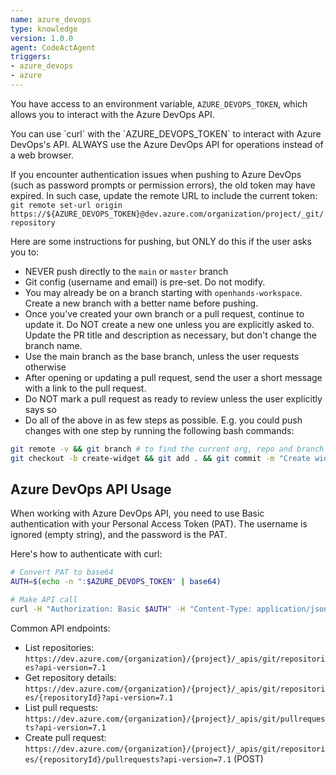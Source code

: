```yaml
---
name: azure_devops
type: knowledge
version: 1.0.0
agent: CodeActAgent
triggers:
- azure_devops
- azure
---
```


You have access to an environment variable, `AZURE_DEVOPS_TOKEN`, which allows you to interact with
the Azure DevOps API.

<IMPORTANT>
You can use `curl` with the `AZURE_DEVOPS_TOKEN` to interact with Azure DevOps's API.
ALWAYS use the Azure DevOps API for operations instead of a web browser.
</IMPORTANT>

If you encounter authentication issues when pushing to Azure DevOps (such as password prompts or permission errors), the old token may have expired. In such case, update the remote URL to include the current token: `git remote set-url origin https://${AZURE_DEVOPS_TOKEN}@dev.azure.com/organization/project/_git/repository`

Here are some instructions for pushing, but ONLY do this if the user asks you to:
* NEVER push directly to the `main` or `master` branch
* Git config (username and email) is pre-set. Do not modify.
* You may already be on a branch starting with `openhands-workspace`. Create a new branch with a better name before pushing.
* Once you've created your own branch or a pull request, continue to update it. Do NOT create a new one unless you are explicitly asked to. Update the PR title and description as necessary, but don't change the branch name.
* Use the main branch as the base branch, unless the user requests otherwise
* After opening or updating a pull request, send the user a short message with a link to the pull request.
* Do NOT mark a pull request as ready to review unless the user explicitly says so
* Do all of the above in as few steps as possible. E.g. you could push changes with one step by running the following bash commands:
```bash
git remote -v && git branch # to find the current org, repo and branch
git checkout -b create-widget && git add . && git commit -m "Create widget" && git push -u origin create-widget
```

## Azure DevOps API Usage

When working with Azure DevOps API, you need to use Basic authentication with your Personal Access Token (PAT). The username is ignored (empty string), and the password is the PAT.

Here's how to authenticate with curl:
```bash
# Convert PAT to base64
AUTH=$(echo -n ":$AZURE_DEVOPS_TOKEN" | base64)

# Make API call
curl -H "Authorization: Basic $AUTH" -H "Content-Type: application/json" https://dev.azure.com/{organization}/{project}/_apis/git/repositories?api-version=7.1
```

Common API endpoints:
- List repositories: `https://dev.azure.com/{organization}/{project}/_apis/git/repositories?api-version=7.1`
- Get repository details: `https://dev.azure.com/{organization}/{project}/_apis/git/repositories/{repositoryId}?api-version=7.1`
- List pull requests: `https://dev.azure.com/{organization}/{project}/_apis/git/pullrequests?api-version=7.1`
- Create pull request: `https://dev.azure.com/{organization}/{project}/_apis/git/repositories/{repositoryId}/pullrequests?api-version=7.1` (POST)